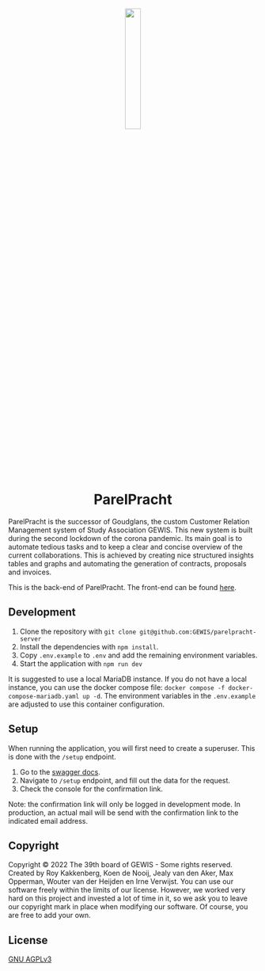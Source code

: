 <h1 style="text-align: center">
  <img alt="" src="https://raw.githubusercontent.com/GEWIS/parelpracht-client/develop/public/ParelPracht-blacksvg.svg?raw=true" style="width: 25%">
  <br>
  ParelPracht
</h1>

ParelPracht is the successor of Goudglans, the custom Customer Relation
Management system of Study Association GEWIS. This new system is built during
the second lockdown of the corona pandemic. Its main goal is to automate tedious
tasks and to keep a clear and concise overview of the current collaborations.
This is achieved by creating nice structured insights tables and graphs and
automating the generation of contracts, proposals and invoices.

This is the back-end of ParelPracht. The front-end can be found [here](https://github.com/GEWIS/parelpracht-client).

## Development

1. Clone the repository with `git clone git@github.com:GEWIS/parelpracht-server`
2. Install the dependencies with `npm install`.
3. Copy `.env.example` to `.env` and add the remaining environment variables.
4. Start the application with `npm run dev`

It is suggested to use a local MariaDB instance. If you do not have a local
instance, you can use the docker compose file: `docker compose -f
docker-compose-mariadb.yaml up -d`. The environment variables in the
`.env.example` are adjusted to use this container configuration.

## Setup

When running the application, you will first need to create a superuser. This is
done with the `/setup` endpoint.

1. Go to the [swagger docs](http://localhost:3001/api/swagger-ui/).
2. Navigate to `/setup` endpoint, and fill out the data for the request.
3. Check the console for the confirmation link.

Note: the confirmation link will only be logged in development mode. In
production, an actual mail will be send with the confirmation link to the
indicated email address.

## Copyright

Copyright © 2022 The 39th board of GEWIS - Some rights reserved. Created by Roy
Kakkenberg, Koen de Nooij, Jealy van den Aker, Max Opperman, Wouter van der
Heijden en Irne Verwijst. You can use our software freely within the limits of
our license. However, we worked very hard on this project and invested a lot of
time in it, so we ask you to leave our copyright mark in place when modifying
our software. Of course, you are free to add your own.

## License

[GNU AGPLv3](./LICENSE)
